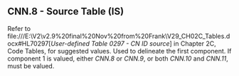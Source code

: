 ## CNN.8 - Source Table (IS)

Refer to file:///E:\V2\v2.9%20final%20Nov%20from%20Frank\V29_CH02C_Tables.docx#HL70297[_User-defined Table 0297 - CN ID source_] in Chapter 2C, Code Tables, for suggested values. Used to delineate the first component. If component 1 is valued, either _CNN.8_ or _CNN.9_, or both _CNN.10_ and _CNN.11_, must be valued.
